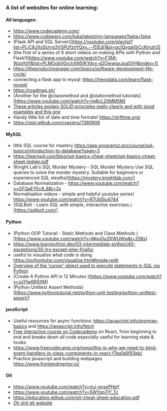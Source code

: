 ### A list of websites for online learning:

#### All languages:
- https://www.codecademy.com/
- https://www.codewars.com/kata/latest/my-languages?beta=false
- (Flask API and SQL Server)[https://youtube.com/playlist?list=PLjC8JXsSUrrg3VSPUfznYQxy_--fDEdi1&si=pcIQyga0bCcKmzh3]
- (the first of a series of 8 short videos on making APIs with Python and Flask!)[https://www.youtube.com/watch?v=F7AK-WzpYdY&list=PLMOobVGrchXN5tKYdyx-d2OwwgxJuqDVH&index=1]
- https://theproductmanager.com/topics/software-development-life-cycle/
- connecting a flask app to mysql: https://hevodata.com/learn/flask-mysql/
- https://roadmap.sh/
- [Another for the @classmethod and @staticmethod tutorials][https://www.youtube.com/watch?v=rq8cL2XMM5M]
- [These articles explain SOLID principles really clearly and with good examples](https://www.freecodecamp.org/news/solid-principles-explained-in-plain-english/) [and this one](https://jha-amarjit.medium.com/solid-for-dummies-with-examples-a9c549ced441)
- Handy little list of date and time formats! https://strftime.org/
- https://gist.github.com/rxaviers/7360908

#### MySQL
- little SQL course for mastery https://app.programiz.pro/course/sql-basics/introduction-to-database?page=3
- https://learnsql.com/blog/sql-basics-cheat-sheet/sql-basics-cheat-sheet-ledger.pdf
- (Knight Lab's SQL Murder Mystery - SQL Murder Mystery Use SQL queries to solve the murder mystery. Suitable for beginners or experienced SQL sleuths)[https://mystery.knightlab.com/]
- Database Normalization - https://www.youtube.com/watch?v=GFQaEYEc8_8&t=2s
- Normalisation videos - simple and helpful youtube series! https://www.youtube.com/watch?v=R7UblSu4744
- (SQLBolt - Learn SQL with simple, interactive exercises.)[https://sqlbolt.com/]

#### Python
- (Python OOP Tutorial - Static Methods and Class Methods )[https://www.youtube.com/watch?v=MpuOuZKWUWw&t=258s]
- https://www.learnpython.dev/03-intermediate-python/40-exceptions/30-try-except-else-finally/
- useful to visualise what code is doing https://pythontutor.com/visualize.html#mode=edit
- [Overview of the 'cursor' object used to execute statements in SQL via Python](https://www.tutorialspoint.com/python_data_access/python_mysql_cursor_object.htm)
- (Create A Python API in 12 Minutes )[https://www.youtube.com/watch?v=zsYIw6RXjfM]
- (Python Unittest Assert Methods)[https://www.pythontutorial.net/python-unit-testing/python-unittest-assert/]

#### javaScript
- Useful resources for async functions: https://javascript.info/promise-basics and https://javascript.info/fetch
- [Free interactive course on Codecademy](https://www.codecademy.com/enrolled/courses/react-101) on React, from beginning to end and breaks down all code especially useful for learning state & hooks
- https://www.freecodecamp.org/news/this-is-why-we-need-to-bind-event-handlers-in-class-components-in-react-f7ea1a6f93eb/
- Practice javascript and building webpages https://www.frontendmentor.io/

#### Git
 - https://www.youtube.com/watch?v=mJ-qvsxPHpY
 - https://www.youtube.com/watch?v=SWYqp7iY_Tc
 - https://education.github.com/git-cheat-sheet-education.pdf
 - [Oh shit git website](https://ohshitgit.com/)